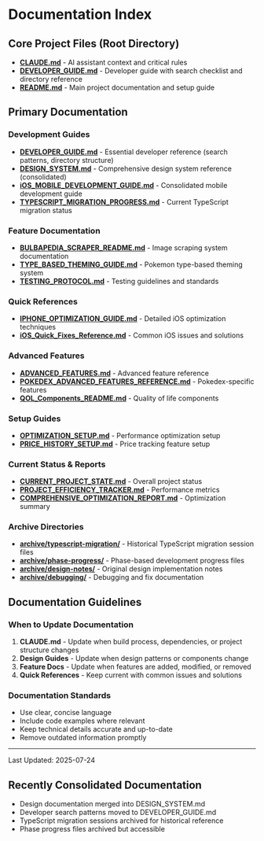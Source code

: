 # Documentation Index

## Core Project Files (Root Directory)
- **[CLAUDE.md](/CLAUDE.md)** - AI assistant context and critical rules
- **[DEVELOPER_GUIDE.md](/project-resources/docs/DEVELOPER_GUIDE.md)** - Developer guide with search checklist and directory reference
- **[README.md](/README.md)** - Main project documentation and setup guide

## Primary Documentation

### Development Guides
- **[DEVELOPER_GUIDE.md](DEVELOPER_GUIDE.md)** - Essential developer reference (search patterns, directory structure)
- **[DESIGN_SYSTEM.md](DESIGN_SYSTEM.md)** - Comprehensive design system reference (consolidated)
- **[iOS_MOBILE_DEVELOPMENT_GUIDE.md](iOS_MOBILE_DEVELOPMENT_GUIDE.md)** - Consolidated mobile development guide
- **[TYPESCRIPT_MIGRATION_PROGRESS.md](TYPESCRIPT_MIGRATION_PROGRESS.md)** - Current TypeScript migration status

### Feature Documentation
- **[BULBAPEDIA_SCRAPER_README.md](BULBAPEDIA_SCRAPER_README.md)** - Image scraping system documentation
- **[TYPE_BASED_THEMING_GUIDE.md](TYPE_BASED_THEMING_GUIDE.md)** - Pokemon type-based theming system
- **[TESTING_PROTOCOL.md](TESTING_PROTOCOL.md)** - Testing guidelines and standards

### Quick References
- **[IPHONE_OPTIMIZATION_GUIDE.md](IPHONE_OPTIMIZATION_GUIDE.md)** - Detailed iOS optimization techniques
- **[iOS_Quick_Fixes_Reference.md](iOS_Quick_Fixes_Reference.md)** - Common iOS issues and solutions

### Advanced Features
- **[ADVANCED_FEATURES.md](ADVANCED_FEATURES.md)** - Advanced feature reference
- **[POKEDEX_ADVANCED_FEATURES_REFERENCE.md](POKEDEX_ADVANCED_FEATURES_REFERENCE.md)** - Pokedex-specific features
- **[QOL_Components_README.md](QOL_Components_README.md)** - Quality of life components

### Setup Guides
- **[OPTIMIZATION_SETUP.md](OPTIMIZATION_SETUP.md)** - Performance optimization setup
- **[PRICE_HISTORY_SETUP.md](PRICE_HISTORY_SETUP.md)** - Price tracking feature setup

### Current Status & Reports
- **[CURRENT_PROJECT_STATE.md](CURRENT_PROJECT_STATE.md)** - Overall project status
- **[PROJECT_EFFICIENCY_TRACKER.md](PROJECT_EFFICIENCY_TRACKER.md)** - Performance metrics
- **[COMPREHENSIVE_OPTIMIZATION_REPORT.md](COMPREHENSIVE_OPTIMIZATION_REPORT.md)** - Optimization summary

### Archive Directories
- **[archive/typescript-migration/](archive/typescript-migration/)** - Historical TypeScript migration session files
- **[archive/phase-progress/](archive/phase-progress/)** - Phase-based development progress files
- **[archive/design-notes/](archive/design-notes/)** - Original design implementation notes
- **[archive/debugging/](archive/debugging/)** - Debugging and fix documentation

## Documentation Guidelines

### When to Update Documentation
1. **CLAUDE.md** - Update when build process, dependencies, or project structure changes
2. **Design Guides** - Update when design patterns or components change
3. **Feature Docs** - Update when features are added, modified, or removed
4. **Quick References** - Keep current with common issues and solutions

### Documentation Standards
- Use clear, concise language
- Include code examples where relevant
- Keep technical details accurate and up-to-date
- Remove outdated information promptly

---

Last Updated: 2025-07-24

## Recently Consolidated Documentation
- Design documentation merged into DESIGN_SYSTEM.md
- Developer search patterns moved to DEVELOPER_GUIDE.md
- TypeScript migration sessions archived for historical reference
- Phase progress files archived but accessible